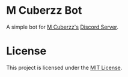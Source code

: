# M Cuberzz Bot

A simple bot for [M Cuberzz's](https://www.youtube.com/c/MCuberzz/videos) [Discord Server](https://discord.gg/nEdppP6fWQ).

# License

This project is licensed under the [MIT License](LICENSE).
